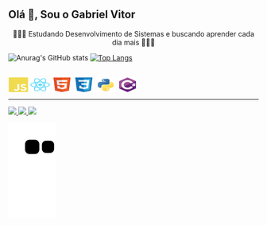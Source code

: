 ## Olá 👋, Sou o Gabriel Vitor

<p align="center"> 👨🏻‍💻 Estudando Desenvolvimento de Sistemas e buscando aprender cada dia mais 👨🏻‍💻</p> 

![Anurag's GitHub stats](https://github-readme-stats.vercel.app/api?username=GabrielVitor1807&show_icons=true&theme=react)
[![Top Langs](https://github-readme-stats.vercel.app/api/top-langs/?username=GabrielVitor1807&theme=react&layout=compact)](https://github.com/GabrielVitor1807/github-readme-stats)

<div><br>
  <img align="center" alt="logo-Js" height="30" width="40" src="https://raw.githubusercontent.com/devicons/devicon/master/icons/javascript/javascript-plain.svg" style="max-width:100%;">
  <img align="center" alt="logo-React" height="30" width="40" src="https://raw.githubusercontent.com/devicons/devicon/master/icons/react/react-original.svg" style="max-width:100%;">
  <img align="center" alt="logo-HTML" height="30" width="40" src="https://raw.githubusercontent.com/devicons/devicon/master/icons/html5/html5-original.svg" style="max-width:100%;">
  <img align="center" alt="logo-CSS" height="30" width="40" src="https://raw.githubusercontent.com/devicons/devicon/master/icons/css3/css3-original.svg" style="max-width:100%;">
  <img align="center" alt="logo-Python" height="30" width="40" src="https://raw.githubusercontent.com/devicons/devicon/master/icons/python/python-original.svg" style="max-width:100%;">
  <img align="center" alt="Logo-Csharp" height="30" width="40" src="https://raw.githubusercontent.com/devicons/devicon/master/icons/csharp/csharp-original.svg" style="max-width:100%;">
</div>

---

<a href="https://instagram.com/gabriel_vituu" rel="nofollow">
  <img src="https://camo.githubusercontent.com/acaa286597b43c96dc02b69b90de15a65c52063e31835b763a061cc815f64bac/68747470733a2f2f696d672e736869656c64732e696f2f62616467652f2d496e7374616772616d2d2532334534343035463f7374796c653d666f722d7468652d6261646765266c6f676f3d696e7374616772616d266c6f676f436f6c6f723d7768697465" 
data-canonical-src="https://img.shields.io/badge/-Instagram-%23E4405F?style=for-the-badge&amp;logo=instagram&amp;logoColor=white" 
style="max-width:100%;">
</a>

<a href="https://discord.gg/GabrielVitu#2863" rel="nofollow">
  <img src="https://camo.githubusercontent.com/3f990cfefb64f13d28397fe586c3aa38a81fde585de479205d63c79363ebe07a/68747470733a2f2f696d672e736869656c64732e696f2f62616467652f446973636f72642d3732383944413f7374796c653d666f722d7468652d6261646765266c6f676f3d646973636f7264266c6f676f436f6c6f723d7768697465" 
data-canonical-src="https://img.shields.io/badge/Discord-7289DA?style=for-the-badge&amp;logo=discord&amp;logoColor=white" 
style="max-width:100%;">
</a>

<a href="https://www.linkedin.com/in/gabrielvitor180701" rel="nofollow">
  <img src="https://camo.githubusercontent.com/c00f87aeebbec37f3ee0857cc4c20b21fefde8a96caf4744383ebfe44a47fe3f/68747470733a2f2f696d672e736869656c64732e696f2f62616467652f2d4c696e6b6564496e2d2532333030373742353f7374796c653d666f722d7468652d6261646765266c6f676f3d6c696e6b6564696e266c6f676f436f6c6f723d7768697465" 
data-canonical-src="https://img.shields.io/badge/-LinkedIn-%230077B5?style=for-the-badge&amp;logo=linkedin&amp;logoColor=white" 
style="max-width:100%;">
</a>

<p>
  <a target="_blank" rel="noopener noreferrer" href="https://github.com/rafaballerini/rafaballerini/blob/output/github-contribution-grid-snake.svg"><img src="https://github.com/rafaballerini/rafaballerini/raw/output/github-contribution-grid-snake.svg" alt="Snake animation" style="max-width:100%;"></a></p>
